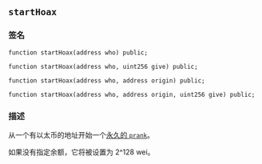 ## `startHoax`

### 签名

```solidity
function startHoax(address who) public;
```

```solidity
function startHoax(address who, uint256 give) public;
```

```solidity
function startHoax(address who, address origin) public;
```

```solidity
function startHoax(address who, address origin, uint256 give) public;
```

### 描述

从一个有以太币的地址开始一个[永久的 `prank`](../../cheatcodes/start-prank.md)。

如果没有指定余额，它将被设置为 2^128 wei。